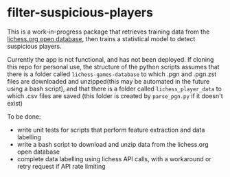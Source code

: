 # filter-suspicious-players

This is a work-in-progress package that retrieves training data from the [lichess.org open database](https://database.lichess.org/), then trains a statistical model to detect suspicious players.

Currently the app is not functional, and has not been deployed. If cloning this repo for personal use, the structure of the python scripts assumes that there is a folder called `lichess-games-database` to which .pgn and .pgn.zst files are downloaded and unzipped(this may be automated in the future using a bash script), and that there is a folder called `lichess_player_data` to which .csv files are saved (this folder is created by `parse_pgn.py` if it doesn't exist)

To be done:
- write unit tests for scripts that perform feature extraction and data labelling
- write a bash script to download and unzip data from the lichess.org open database
- complete data labelling using lichess API calls, with a workaround or retry request if API rate limiting 